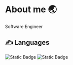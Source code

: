# About me 🌏
Software Engineer

## ✍️ Languages


![Static Badge](https://img.shields.io/badge/-HTML-E34F26?style=flat&logo=html5&logoColor=white&logoSize=auto) ![Static Badge](https://img.shields.io/badge/-C%23-8A2BE2?style=flat&logo=dotnet&logoColor=white&logoSize=auto)

